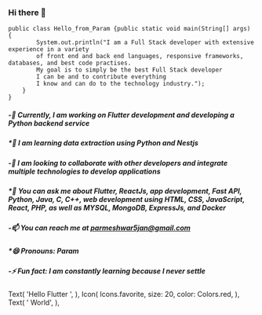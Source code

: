 ### Hi there 👋

```
public class Hello_from_Param {public static void main(String[] args) { 
        System.out.println("I am a Full Stack developer with extensive experience in a variety 
        of front end and back end languages, responsive frameworks, databases, and best code practises.
        My goal is to simply be the best Full Stack developer 
        I can be and to contribute everything 
        I know and can do to the technology industry.");
    }
}
```

##### -🔭 Currently, I am working on Flutter development and developing a Python backend service
##### *🌱 I am learning data extraction using Python and Nestjs
##### -👯 I am looking to collaborate with other developers and integrate multiple technologies to develop applications
##### *💬 You can ask me about _Flutter_, _ReactJs_, _app_ _development_, _Fast_ _API_, _Python_, _Java_, _C_, _C++_, _web_ _development_ using _HTML_, _CSS_, _JavaScript_, _React_, _PHP_, as well as _MYSQL_, _MongoDB_, _ExpressJs_, and _Docker_
##### -📫 You can reach me at parmeshwar5jan@gmail.com
##### *😄 Pronouns: Param
##### -⚡ Fun fact: I am constantly learning because I never settle

Text(
  'Hello Flutter ',
),
Icon(
  Icons.favorite,
  size: 20,
  color: Colors.red,
),
Text(
  ' World',
),


